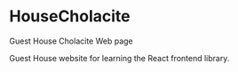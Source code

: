 # HouseCholacite
Guest House Cholacite Web page

Guest House website for learning the React frontend library.
